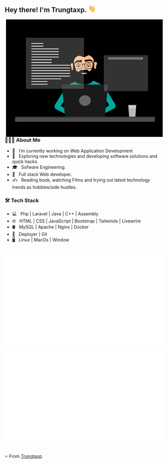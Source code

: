 <h2> Hey there! I'm Trungtaxp. <img src="https://github.com/trungtaxp/Trungtaxp/blob/master/Hi.gif" width="25"></h2>
<img align="right" alt="GIF" src="https://github.com/trungtaxp/Trungtaxp/blob/master/0_JFgm1wgpsbs9FKJn.gif" width="500"/>

<h3> 👨🏻‍💻 About Me </h3>

- 🔭 &nbsp; I’m currently working on Web Application Development
- 🤔 &nbsp; Exploring new technologies and developing software solutions and quick hacks.
- 🎓 &nbsp; Sofware Engineering.
- 💼 &nbsp; Full stack Web developer.
- ✍️ &nbsp; Reading book, watching Films and trying out latest technology trends as hobbies/side hustles.

<h3>🛠 Tech Stack</h3>

- 💻 &nbsp; Php | Laravel | Java | C++ | Assembly
- 🌐 &nbsp; HTML | CSS | JavaScript | Bootstrap | Tailwinds | Livewrire
- 🛢 &nbsp; MySQL | Apache | Nginx | Docker
- 🔧 &nbsp; Deployer | Git
- 🖥 &nbsp; Linux | MacOs | Window

<br>

<img align="center" src="https://github.com/jstrieb/github-stats/blob/master/generated/overview.svg#gh-dark-mode-only" alt="Trung Ta's Github Stats"/>

</br>

![Top Langs](https://github.com/jstrieb/github-stats/blob/master/generated/languages.svg#gh-dark-mode-only)

</br>
⭐️ From <a target="_blank" href="https://github.com/trungtaxp">Trungtaxp</a>
